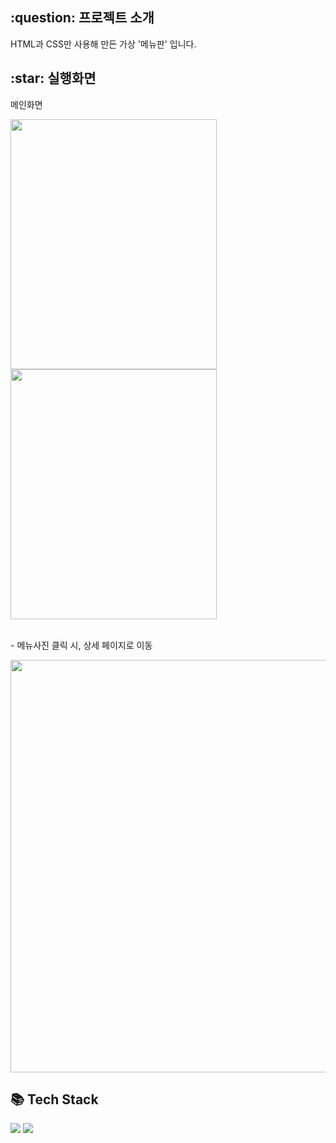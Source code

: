 <h2>:question: 프로젝트 소개</h2>
<p>HTML과 CSS만 사용해 만든 가상 '메뉴판' 입니다.</p>

<h2>:star: 실행화면</h2>
<p>메인화면</p>
<img src="https://github.com/user-attachments/assets/0ca88dc2-3476-4e94-af84-2082ac145cf5" width="330px" height="400px">
<img src="https://github.com/user-attachments/assets/2e6fa324-083b-4395-99a6-337eebb9bb85" width="330px" height="400px">
<br /><br />

<p>- 메뉴사진 클릭 시, 상세 페이지로 이동 </p>
<img src="https://github.com/user-attachments/assets/de0bc6ad-e447-46fb-b4c7-6ba146d7947b" width="660px">

<h2>📚 Tech Stack</h2>
<div>
  <img src="https://img.shields.io/badge/HTML5-E34F26?style=flat&logo=HTML5&logoColor=white" />
  <img src="https://img.shields.io/badge/CSS3-1572B6?style=flat&logo=CSS3&logoColor=white" />
</div>


